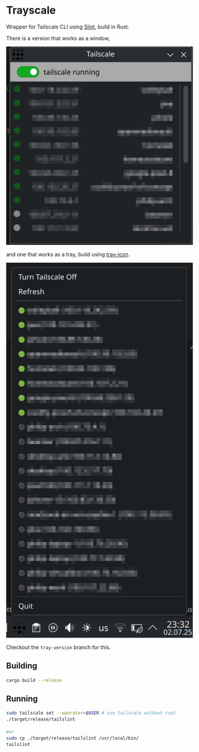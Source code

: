 # Trayscale

Wrapper for Tailscale CLI using [Slint](https://docs.slint.dev/latest/docs/slint/), build in Rust.

There is a version that works as a window,

![screenshot](imgs/screenshot.png)

and one that works as a tray, build using [tray-icon](https://crates.io/crates/tray-icon). 

![screenshot](imgs/tray.png)

Checkout the `tray-version` branch for this.

## Building

```bash
cargo build --release
```

## Running

```bash
sudo tailscale set --operator=$USER # use tailscale without root
./target/release/tailslint

#or
sudo cp ./target/release/tailslint /usr/local/bin/
tailslint
```
